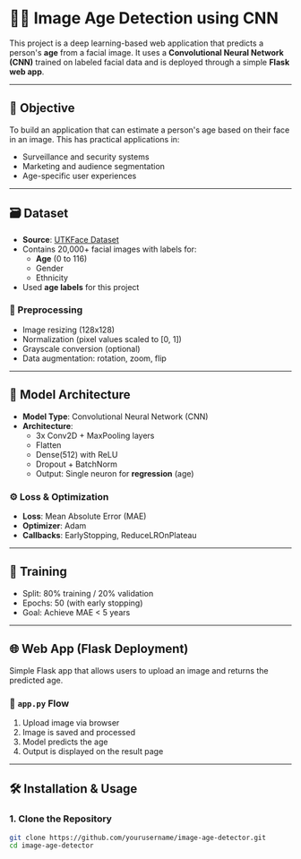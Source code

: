 # 👶🧓 Image Age Detection using CNN

This project is a deep learning-based web application that predicts a person's **age** from a facial image. It uses a **Convolutional Neural Network (CNN)** trained on labeled facial data and is deployed through a simple **Flask web app**.

---

## 🎯 Objective

To build an application that can estimate a person's age based on their face in an image. This has practical applications in:
- Surveillance and security systems
- Marketing and audience segmentation
- Age-specific user experiences

---

## 🗃️ Dataset

- **Source**: [UTKFace Dataset](https://susanqq.github.io/UTKFace/)
- Contains 20,000+ facial images with labels for:
  - **Age** (0 to 116)
  - Gender
  - Ethnicity
- Used **age labels** for this project

### 🔧 Preprocessing
- Image resizing (128x128)
- Normalization (pixel values scaled to [0, 1])
- Grayscale conversion (optional)
- Data augmentation: rotation, zoom, flip

---

## 🧠 Model Architecture

- **Model Type**: Convolutional Neural Network (CNN)
- **Architecture**:
  - 3x Conv2D + MaxPooling layers
  - Flatten
  - Dense(512) with ReLU
  - Dropout + BatchNorm
  - Output: Single neuron for **regression** (age)

### ⚙️ Loss & Optimization
- **Loss**: Mean Absolute Error (MAE)
- **Optimizer**: Adam
- **Callbacks**: EarlyStopping, ReduceLROnPlateau

---

## 🚀 Training

- Split: 80% training / 20% validation
- Epochs: 50 (with early stopping)
- Goal: Achieve MAE < 5 years

---

## 🌐 Web App (Flask Deployment)

Simple Flask app that allows users to upload an image and returns the predicted age.

### 📂 `app.py` Flow
1. Upload image via browser
2. Image is saved and processed
3. Model predicts the age
4. Output is displayed on the result page

---

## 🛠️ Installation & Usage

### 1. Clone the Repository
```bash
git clone https://github.com/yourusername/image-age-detector.git
cd image-age-detector
